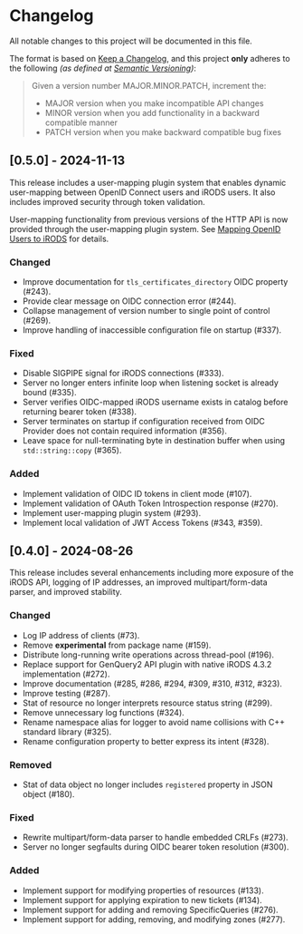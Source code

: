 # Changelog

All notable changes to this project will be documented in this file.

The format is based on [Keep a Changelog](https://keepachangelog.com/en/1.1.0/),
and this project **only** adheres to the following _(as defined at [Semantic Versioning](https://semver.org/spec/v2.0.0.html))_:

> Given a version number MAJOR.MINOR.PATCH, increment the:
> 
> - MAJOR version when you make incompatible API changes
> - MINOR version when you add functionality in a backward compatible manner
> - PATCH version when you make backward compatible bug fixes

## [0.5.0] - 2024-11-13

This release includes a user-mapping plugin system that enables dynamic user-mapping between OpenID Connect users and iRODS users. It also includes improved security through token validation.

User-mapping functionality from previous versions of the HTTP API is now provided through the user-mapping plugin system. See [Mapping OpenID Users to iRODS](https://github.com/irods/irods_client_http_api/tree/0.5.0?tab=readme-ov-file#mapping-openid-users-to-irods) for details.

### Changed

- Improve documentation for `tls_certificates_directory` OIDC property (#243).
- Provide clear message on OIDC connection error (#244).
- Collapse management of version number to single point of control (#269).
- Improve handling of inaccessible configuration file on startup (#337).

### Fixed

- Disable SIGPIPE signal for iRODS connections (#333).
- Server no longer enters infinite loop when listening socket is already bound (#335).
- Server verifies OIDC-mapped iRODS username exists in catalog before returning bearer token (#338).
- Server terminates on startup if configuration received from OIDC Provider does not contain required information (#356).
- Leave space for null-terminating byte in destination buffer when using `std::string::copy` (#365).

### Added

- Implement validation of OIDC ID tokens in client mode (#107).
- Implement validation of OAuth Token Introspection response (#270).
- Implement user-mapping plugin system (#293).
- Implement local validation of JWT Access Tokens (#343, #359).

## [0.4.0] - 2024-08-26

This release includes several enhancements including more exposure of the iRODS API, logging of IP addresses, an improved multipart/form-data parser, and improved stability.

### Changed

- Log IP address of clients (#73).
- Remove **experimental** from package name (#159).
- Distribute long-running write operations across thread-pool (#196).
- Replace support for GenQuery2 API plugin with native iRODS 4.3.2 implementation (#272).
- Improve documentation (#285, #286, #294, #309, #310, #312, #323).
- Improve testing (#287).
- Stat of resource no longer interprets resource status string (#299).
- Remove unnecessary log functions (#324).
- Rename namespace alias for logger to avoid name collisions with C++ standard library (#325).
- Rename configuration property to better express its intent (#328).

### Removed

- Stat of data object no longer includes `registered` property in JSON object (#180).

### Fixed

- Rewrite multipart/form-data parser to handle embedded CRLFs (#273).
- Server no longer segfaults during OIDC bearer token resolution (#300).

### Added

- Implement support for modifying properties of resources (#133).
- Implement support for applying expiration to new tickets (#134).
- Implement support for adding and removing SpecificQueries (#276).
- Implement support for adding, removing, and modifying zones (#277).

